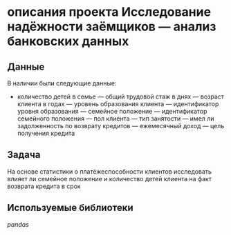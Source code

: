 # описания проекта Исследование надёжности заёмщиков — анализ банковских данных


## Данные

В наличии были следующие данные:
 - количество детей в семье
 — общий трудовой стаж в днях
 — возраст клиента в годах
 — уровень образования клиента
 — идентификатор уровня образования
 — семейное положение
 — идентификатор семейного положения
 — пол клиента
 — тип занятости
 — имел ли задолженность по возврату кредитов
 — ежемесячный доход
 — цель получения кредита

## Задача

На основе статистики о платёжеспособности клиентов исследовать влияет ли семейное положение и количество детей клиента на факт возврата кредита в срок  

## Используемые библиотеки
*pandas*
